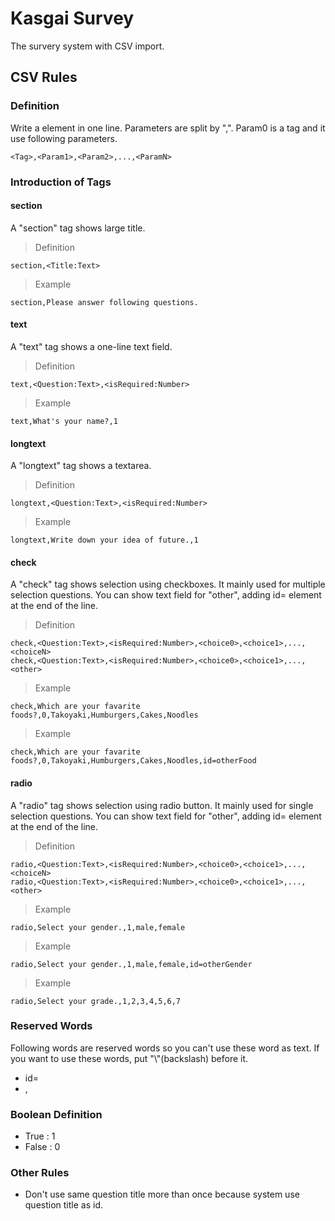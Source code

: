 # Kasgai Survey
The survery system with CSV import.

## CSV Rules

### Definition
Write a element in one line. Parameters are split by ",". Param0 is a tag and it use following parameters.
```
<Tag>,<Param1>,<Param2>,...,<ParamN>
```

### Introduction of Tags

#### section
A "section" tag shows large title.
> Definition
```
section,<Title:Text>
```
> Example
```
section,Please answer following questions.
```

#### text
A "text" tag shows a one-line text field.
> Definition
```
text,<Question:Text>,<isRequired:Number>
```
> Example
```
text,What's your name?,1
```

#### longtext
A "longtext" tag shows a textarea.
> Definition
```
longtext,<Question:Text>,<isRequired:Number>
```
> Example
```
longtext,Write down your idea of future.,1
```

#### check
A "check" tag shows selection using checkboxes. It mainly used for multiple selection questions. You can show text field for "other", adding id= element at the end of the line. 
> Definition
```
check,<Question:Text>,<isRequired:Number>,<choice0>,<choice1>,...,<choiceN>
check,<Question:Text>,<isRequired:Number>,<choice0>,<choice1>,...,<other>
```
> Example
```
check,Which are your favarite foods?,0,Takoyaki,Humburgers,Cakes,Noodles
```
> Example
```
check,Which are your favarite foods?,0,Takoyaki,Humburgers,Cakes,Noodles,id=otherFood
```

#### radio
A "radio" tag shows selection using radio button. It mainly used for single selection questions. You can show text field for "other", adding id= element at the end of the line. 
> Definition
```
radio,<Question:Text>,<isRequired:Number>,<choice0>,<choice1>,...,<choiceN>
radio,<Question:Text>,<isRequired:Number>,<choice0>,<choice1>,...,<other>
```
> Example
```
radio,Select your gender.,1,male,female
```
> Example
```
radio,Select your gender.,1,male,female,id=otherGender
```
> Example
```
radio,Select your grade.,1,2,3,4,5,6,7
```

### Reserved Words
Following words are reserved words so you can't use these word as text. If you want to use these words, put "\\"(backslash) before it.
- id=
- ,

### Boolean Definition
- True : 1
- False : 0

### Other Rules
- Don't use same question title more than once because system use question title as id.
